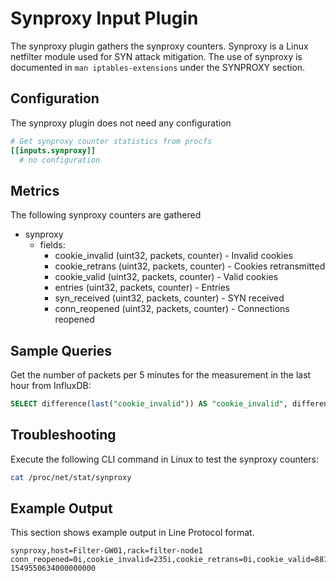# Synproxy Input Plugin

The synproxy plugin gathers the synproxy counters. Synproxy is a Linux netfilter module used for SYN attack mitigation.
The use of synproxy is documented in `man iptables-extensions` under the SYNPROXY section.

## Configuration

The synproxy plugin does not need any configuration

```toml
# Get synproxy counter statistics from procfs
[[inputs.synproxy]]
  # no configuration
```

## Metrics

The following synproxy counters are gathered

- synproxy
  - fields:
    - cookie_invalid (uint32, packets, counter) - Invalid cookies
    - cookie_retrans (uint32, packets, counter) - Cookies retransmitted
    - cookie_valid (uint32, packets, counter) - Valid cookies
    - entries (uint32, packets, counter) - Entries
    - syn_received (uint32, packets, counter) - SYN received
    - conn_reopened (uint32, packets, counter) - Connections reopened

## Sample Queries

Get the number of packets per 5 minutes for the measurement in the last hour from InfluxDB:

```sql
SELECT difference(last("cookie_invalid")) AS "cookie_invalid", difference(last("cookie_retrans")) AS "cookie_retrans", difference(last("cookie_valid")) AS "cookie_valid", difference(last("entries")) AS "entries", difference(last("syn_received")) AS "syn_received", difference(last("conn_reopened")) AS "conn_reopened" FROM synproxy WHERE time > NOW() - 1h GROUP BY time(5m) FILL(null);
```

## Troubleshooting

Execute the following CLI command in Linux to test the synproxy counters:

```sh
cat /proc/net/stat/synproxy
```

## Example Output

This section shows example output in Line Protocol format.

```shell
synproxy,host=Filter-GW01,rack=filter-node1 conn_reopened=0i,cookie_invalid=235i,cookie_retrans=0i,cookie_valid=8814i,entries=0i,syn_received=8742i 1549550634000000000
```
